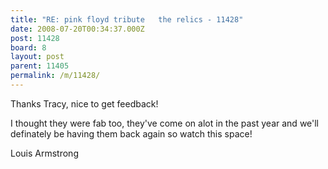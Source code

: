 ```yaml
---
title: "RE: pink floyd tribute   the relics - 11428"
date: 2008-07-20T00:34:37.000Z
post: 11428
board: 8
layout: post
parent: 11405
permalink: /m/11428/
---
```

Thanks Tracy, nice to get feedback!

I thought they were fab too, they've come on alot in the past year and we'll definately be having them back again so watch this space!

Louis Armstrong
